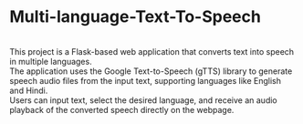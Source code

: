 # Multi-language-Text-To-Speech
<br>
This project is a Flask-based web application that converts text into speech in multiple languages.
<br>
The application uses the Google Text-to-Speech (gTTS) library to generate speech audio files from the input text, supporting languages like English and Hindi.
<br>
Users can input text, select the desired language, and receive an audio playback of the converted speech directly on the webpage.
